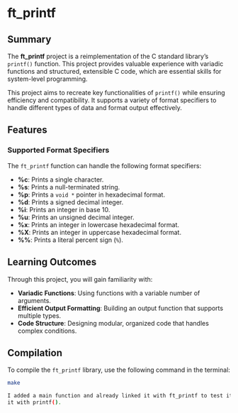 # ft_printf

## Summary

The **ft_printf** project is a reimplementation of the C standard library’s `printf()` function. This project provides valuable experience with variadic functions and structured, extensible C code, which are essential skills for system-level programming.

This project aims to recreate key functionalities of `printf()` while ensuring efficiency and compatibility. It supports a variety of format specifiers to handle different types of data and format output effectively.

## Features

### Supported Format Specifiers

The `ft_printf` function can handle the following format specifiers:

- **%c**: Prints a single character.
- **%s**: Prints a null-terminated string.
- **%p**: Prints a `void *` pointer in hexadecimal format.
- **%d**: Prints a signed decimal integer.
- **%i**: Prints an integer in base 10.
- **%u**: Prints an unsigned decimal integer.
- **%x**: Prints an integer in lowercase hexadecimal format.
- **%X**: Prints an integer in uppercase hexadecimal format.
- **%%**: Prints a literal percent sign (`%`).

## Learning Outcomes

Through this project, you will gain familiarity with:
- **Variadic Functions**: Using functions with a variable number of arguments.
- **Efficient Output Formatting**: Building an output function that supports multiple types.
- **Code Structure**: Designing modular, organized code that handles complex conditions.

## Compilation

To compile the `ft_printf` library, use the following command in the terminal:

```bash
make

I added a main function and already linked it with ft_printf to test it and compare
it with printf().
